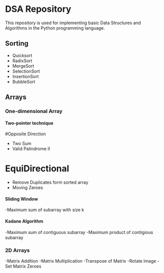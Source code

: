# DSA Repository

This repository is used for implementing basic Data Structures and Algorithms in the Python programming language.

## Sorting
- Quicksort
- RadixSort
- MergeSort
- SelectionSort
- InsertionSort
- BubbleSort

## Arrays
### One-dimensional Array
#### Two-pointer technique
#Opposite Direction
- Two Sum
- Valid Palindrome II
# EquiDirectional
- Remove Duplicates form sorted array
- Moving Zeroes
#### Sliding Window
-Maximum sum of subarray with size k
#### Kadane Algorithm
-Maximum sum of contiguous subarray
-Maximum product of contigious subarray

### 2D Arrays
  -Matrix Addition
  -Matrix Multiplication 
  -Transpose of Matrix
  -Rotate Image
  -Set Matrix Zeroes
